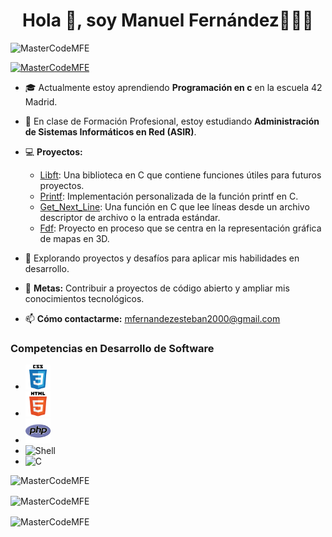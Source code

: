 <h1 align="center">Hola 👋, soy Manuel Fernández👨🏻‍💻</h1>

<p align="left"> 
  <img src="https://komarev.com/ghpvc/?username=MasterCodeMFE&label=Profile%20views&color=0e75b6&style=flat" alt="MasterCodeMFE" />
</p>

<p align="left"> 
  <a href="https://github.com/ryo-ma/github-profile-trophy">
    <img src="https://github-profile-trophy.vercel.app/?username=MasterCodeMFE" alt="MasterCodeMFE" />
  </a>
</p>

- 🎓 Actualmente estoy aprendiendo **Programación en c** en la escuela 42 Madrid.
- 📘 En clase de Formación Profesional, estoy estudiando **Administración de Sistemas Informáticos en Red (ASIR)**.
- 💻 **Proyectos:**
  - [Libft](https://github.com/MasterCodeMFE/Libft): Una biblioteca en C que contiene funciones útiles para futuros proyectos.
  - [Printf](https://github.com/MasterCodeMFE/ft_printf): Implementación personalizada de la función printf en C.
  - [Get_Next_Line](https://github.com/MasterCodeMFE/get_next_line): Una función en C que lee líneas desde un archivo descriptor de archivo o la entrada estándar.
  - [Fdf](https://github.com/MasterCodeMFE/FdF): Proyecto en proceso que se centra en la representación gráfica de mapas en 3D.


- 💼 Explorando proyectos y desafíos para aplicar mis habilidades en desarrollo.
- 🚀 **Metas:** Contribuir a proyectos de código abierto y ampliar mis conocimientos tecnológicos.
- 📫 **Cómo contactarme:** [mfernandezesteban2000@gmail.com](mailto:mfernandezesteban2000@gmail.com)

### Competencias en Desarrollo de Software
- <img src="https://raw.githubusercontent.com/devicons/devicon/master/icons/css3/css3-original-wordmark.svg" alt="CSS3" width="40" height="40">
- <img src="https://raw.githubusercontent.com/devicons/devicon/master/icons/html5/html5-original-wordmark.svg" alt="HTML5" width="40" height="40">
- <img src="https://raw.githubusercontent.com/devicons/devicon/master/icons/php/php-original.svg" alt="PHP" width="40" height="40">
- <img src="https://www.vectorlogo.zone/logos/gnu_bash/gnu_bash-icon.svg" alt="Shell" width="40" height="40">
- <img src="![ISO_C++_Logo svg](https://github.com/MasterCodeMFE/MasterCodeMFE/assets/139508718/1ef89e00-ead5-41ab-9dbf-d38d3de43a0d)
" alt="C" width="40" height="40">
<p>
  <img align="left" src="https://github-readme-stats.vercel.app/api/top-langs?username=MasterCodeMFE&show_icons=true&locale=en&layout=compact" alt="MasterCodeMFE" />
</p>

<p>&nbsp;</p>

<p>
  <img align="center" src="https://github-readme-stats.vercel.app/api?username=MasterCodeMFE&show_icons=true&locale=en" alt="MasterCodeMFE" />
</p>

<p>
  <img align="center" src="https://github-readme-streak-stats.herokuapp.com/?user=MasterCodeMFE&" alt="MasterCodeMFE" />
</p>

